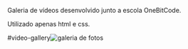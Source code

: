 
Galeria de vídeos desenvolvido junto a escola OneBitCode.

Utilizado apenas html e css.

#video-gallery![galeria de fotos](https://github.com/gustavolisboa10/video-gallery/assets/114710706/93370711-83f4-44bc-9c8b-a2242aa56d05)
